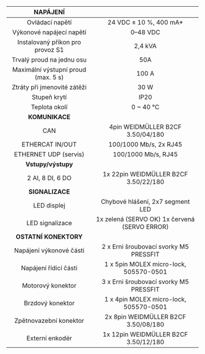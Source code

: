 | **NAPÁJENÍ** |   |
| :---: | :---: |
| Ovládací napětí | 24 VDC ± 10 %, 400 mA* |
| Výkonové napájecí napětí | 0–48 VDC |
| Instalovaný příkon pro provoz S1 | 2,4 kVA |
| Trvalý proud na jednu osu | 50A |
| Maximální výstupní proud (max. 5 s) | 100 A |
| Ztráty při jmenovité zátěži | 30 W |
| Stupeň krytí | IP20 |
| Teplota okolí | 0 ~ 40 °C |
| **KOMUNIKACE** |   |
| CAN | 4pin WEIDMÜLLER  B2CF 3.50/04/180 |
| ETHERCAT IN/OUT | 100/1000 Mb/s, 2x RJ45 |
| ETHERNET UDP (servis) | 100/1000 Mb/s, RJ45 |
| **Vstupy/výstupy** |   |
| 2 AI, 8 DI, 6 DO | 1x 22pin WEIDMÜLLER  B2CF 3.50/22/180 |
| **SIGNALIZACE** |   |
| LED displej | Chybové hlášení, 2x7 segment LED |
| LED signalizace | 1x zelená (SERVO OK)  1x červená (SERVO ERROR) |
| **OSTATNÍ KONEKTORY** |   |
| Napájení výkonové části | 2 x Erni šroubovací svorky M5 PRESSFIT |
| Napájení řídicí části | 1 x 5pin MOLEX micro-lock, 505570-0501 |
| Motorový konektor | 3 x Erni šroubovací svorky M5 PRESSFIT  |
| Brzdový konektor | 1 x 4pin MOLEX micro-lock, 505570-0501 |
| Zpětnovazební konektor | 2x 8pin WEIDMÜLLER  B2CF 3.50/08/180 |
| Externí enkodér | 1x 12pin WEIDMÜLLER  B2CF 3.50/12/180 |
